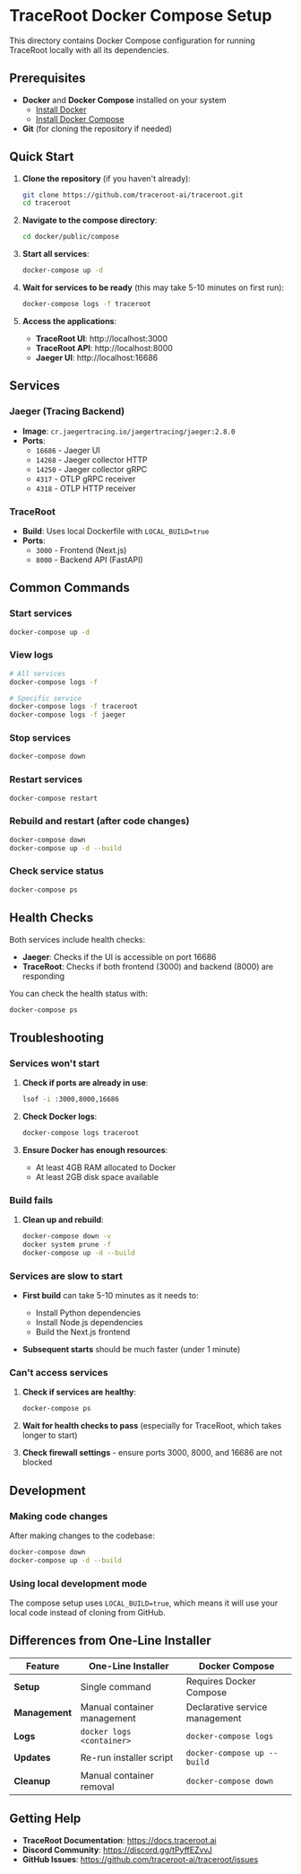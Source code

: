 # TraceRoot Docker Compose Setup

This directory contains Docker Compose configuration for running TraceRoot locally with all its dependencies.

## Prerequisites

- **Docker** and **Docker Compose** installed on your system
  - [Install Docker](https://docs.docker.com/get-docker/)
  - [Install Docker Compose](https://docs.docker.com/compose/install/)
- **Git** (for cloning the repository if needed)

## Quick Start

1. **Clone the repository** (if you haven't already):
   ```bash
   git clone https://github.com/traceroot-ai/traceroot.git
   cd traceroot
   ```

2. **Navigate to the compose directory**:
   ```bash
   cd docker/public/compose
   ```

3. **Start all services**:
   ```bash
   docker-compose up -d
   ```

4. **Wait for services to be ready** (this may take 5-10 minutes on first run):
   ```bash
   docker-compose logs -f traceroot
   ```

5. **Access the applications**:
   - **TraceRoot UI**: http://localhost:3000
   - **TraceRoot API**: http://localhost:8000
   - **Jaeger UI**: http://localhost:16686

## Services

### Jaeger (Tracing Backend)
- **Image**: `cr.jaegertracing.io/jaegertracing/jaeger:2.8.0`
- **Ports**: 
  - `16686` - Jaeger UI
  - `14268` - Jaeger collector HTTP
  - `14250` - Jaeger collector gRPC
  - `4317` - OTLP gRPC receiver
  - `4318` - OTLP HTTP receiver

### TraceRoot
- **Build**: Uses local Dockerfile with `LOCAL_BUILD=true`
- **Ports**:
  - `3000` - Frontend (Next.js)
  - `8000` - Backend API (FastAPI)

## Common Commands

### Start services
```bash
docker-compose up -d
```

### View logs
```bash
# All services
docker-compose logs -f

# Specific service
docker-compose logs -f traceroot
docker-compose logs -f jaeger
```

### Stop services
```bash
docker-compose down
```

### Restart services
```bash
docker-compose restart
```

### Rebuild and restart (after code changes)
```bash
docker-compose down
docker-compose up -d --build
```

### Check service status
```bash
docker-compose ps
```

## Health Checks

Both services include health checks:

- **Jaeger**: Checks if the UI is accessible on port 16686
- **TraceRoot**: Checks if both frontend (3000) and backend (8000) are responding

You can check the health status with:
```bash
docker-compose ps
```

## Troubleshooting

### Services won't start
1. **Check if ports are already in use**:
   ```bash
   lsof -i :3000,8000,16686
   ```

2. **Check Docker logs**:
   ```bash
   docker-compose logs traceroot
   ```

3. **Ensure Docker has enough resources**:
   - At least 4GB RAM allocated to Docker
   - At least 2GB disk space available

### Build fails
1. **Clean up and rebuild**:
   ```bash
   docker-compose down -v
   docker system prune -f
   docker-compose up -d --build
   ```

### Services are slow to start
- **First build** can take 5-10 minutes as it needs to:
  - Install Python dependencies
  - Install Node.js dependencies
  - Build the Next.js frontend

- **Subsequent starts** should be much faster (under 1 minute)

### Can't access services
1. **Check if services are healthy**:
   ```bash
   docker-compose ps
   ```

2. **Wait for health checks to pass** (especially for TraceRoot, which takes longer to start)

3. **Check firewall settings** - ensure ports 3000, 8000, and 16686 are not blocked

## Development

### Making code changes
After making changes to the codebase:

```bash
docker-compose down
docker-compose up -d --build
```

### Using local development mode
The compose setup uses `LOCAL_BUILD=true`, which means it will use your local code instead of cloning from GitHub.

## Differences from One-Line Installer

| Feature | One-Line Installer | Docker Compose |
|---------|-------------------|----------------|
| **Setup** | Single command | Requires Docker Compose |
| **Management** | Manual container management | Declarative service management |
| **Logs** | `docker logs <container>` | `docker-compose logs` |
| **Updates** | Re-run installer script | `docker-compose up --build` |
| **Cleanup** | Manual container removal | `docker-compose down` |

## Getting Help

- **TraceRoot Documentation**: https://docs.traceroot.ai
- **Discord Community**: https://discord.gg/tPyffEZvvJ
- **GitHub Issues**: https://github.com/traceroot-ai/traceroot/issues 